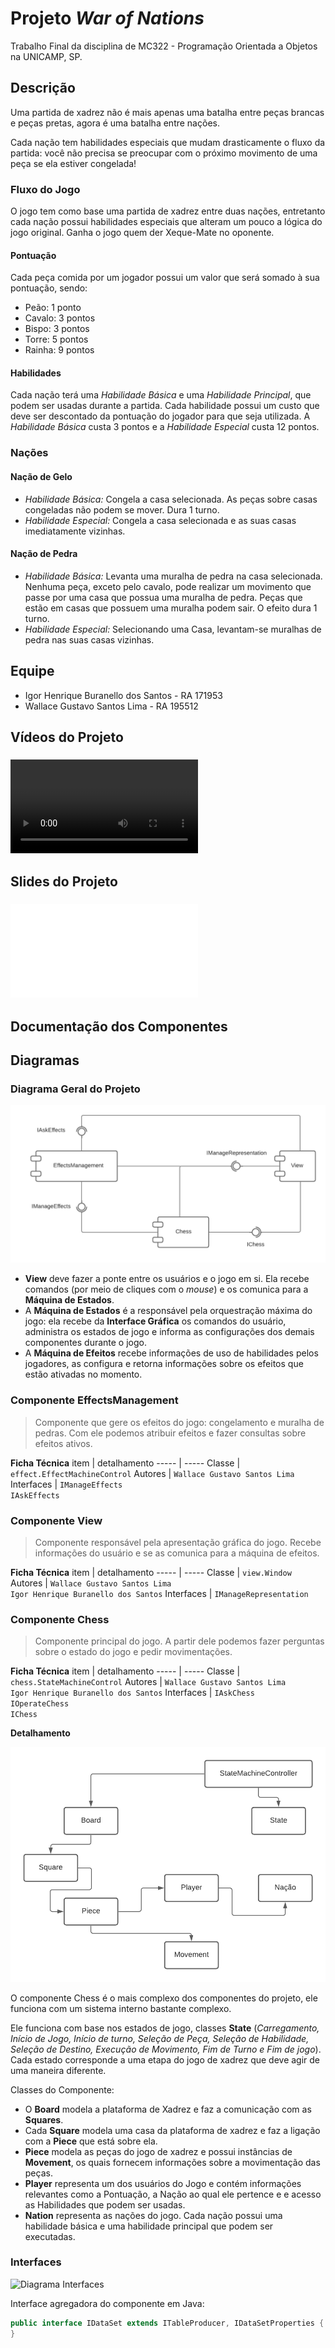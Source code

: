 # Projeto *War of Nations*

Trabalho Final da disciplina de MC322 - Programação Orientada a Objetos na UNICAMP, SP.

## Descrição

Uma partida de xadrez não é mais apenas uma batalha entre peças brancas e peças pretas, agora é uma batalha entre nações.  

Cada nação tem habilidades especiais que mudam drasticamente o fluxo da partida: você não precisa se preocupar com o próximo movimento de uma peça se ela estiver congelada!

### Fluxo do Jogo

O jogo tem como base uma partida de xadrez entre duas nações, entretanto cada nação possui habilidades especiais que alteram um pouco a lógica do jogo original. Ganha o jogo quem der Xeque-Mate no oponente. 

#### Pontuação

Cada peça comida por um jogador possui um valor que será somado à sua pontuação, sendo:

* Peão: 1 ponto
* Cavalo: 3 pontos
* Bispo: 3 pontos
* Torre: 5 pontos
* Rainha: 9 pontos

#### Habilidades

Cada nação terá uma *Habilidade Básica* e uma *Habilidade Principal*, que podem ser usadas durante a partida. Cada habilidade possui um custo que deve ser descontado da pontuação do jogador para que seja utilizada. A *Habilidade Básica* custa 3 pontos e a *Habilidade Especial* custa 12 pontos.

### Nações

#### Nação de Gelo

* *Habilidade Básica:* Congela a casa selecionada. As peças sobre casas congeladas não podem se mover. Dura 1 turno.
* *Habilidade Especial:* Congela a casa selecionada e as suas casas imediatamente vizinhas.

#### Nação de Pedra

* *Habilidade Básica:* Levanta uma muralha de pedra na casa selecionada. Nenhuma peça, exceto pelo cavalo, pode realizar um movimento que passe por uma casa que possua uma muralha de pedra. Peças que estão em casas que possuem uma muralha podem sair. O efeito dura 1 turno.
* *Habilidade Especial:* Selecionando uma Casa, levantam-se muralhas de pedra nas suas casas vizinhas.

## Equipe

* Igor Henrique Buranello dos Santos - RA 171953
* Wallace Gustavo Santos Lima - RA 195512

## Vídeos do Projeto
### ![Vídeo da prévia](./assets/about/preview_video.mkv)

## Slides do Projeto
### ![Slides da prévia](./assets/about/preview_slides.pdf)

## Documentação dos Componentes

## Diagramas

### Diagrama Geral do Projeto
![Diagrama Geral do Projeto](./assets/about/general_diagram.png)  


* **View** deve fazer a ponte entre os usuários e o jogo em si. Ela recebe comandos (por meio de cliques com o *mouse*) e os comunica para a **Máquina de Estados**.    
* A **Máquina de Estados** é a responsável pela orquestração máxima do jogo: ela recebe da **Interface Gráfica** os comandos do usuário, administra os estados de jogo e informa as configurações dos demais componentes durante o jogo.    
* A **Máquina de Efeitos** recebe informações de uso de habilidades pelos jogadores, as configura e retorna informações sobre os efeitos que estão ativadas no momento. 


### Componente EffectsManagement
> Componente que gere os efeitos do jogo: congelamento e muralha de pedras. Com ele podemos atribuir efeitos e fazer consultas sobre efeitos ativos.

**Ficha Técnica**
item | detalhamento
----- | -----
Classe | `effect.EffectMachineControl`
Autores | `Wallace Gustavo Santos Lima`
Interfaces | `IManageEffects` <br> `IAskEffects`


### Componente View
> Componente responsável pela apresentação gráfica do jogo. Recebe informações do usuário e se as comunica para a máquina de efeitos.

**Ficha Técnica**
item | detalhamento
----- | -----
Classe | `view.Window`
Autores | `Wallace Gustavo Santos Lima` <br> `Igor Henrique Buranello dos Santos`
Interfaces | `IManageRepresentation`

### Componente Chess
> Componente principal do jogo. A partir dele podemos fazer perguntas sobre o estado do jogo e pedir movimentações.

**Ficha Técnica**
item | detalhamento
----- | -----
Classe | `chess.StateMachineControl`
Autores | `Wallace Gustavo Santos Lima` <br> `Igor Henrique Buranello dos Santos`
Interfaces | `IAskChess` <br> `IOperateChess` <br> `IChess`

**Detalhamento**

![Estrutura Interna Chess](./assets/about/chess_diagram.png)

O componente Chess é o mais complexo dos componentes do projeto, ele funciona com um sistema interno bastante complexo.

Ele funciona com base nos estados de jogo, classes **State** (*Carregamento, Início de Jogo, Início de turno, Seleção de Peça, Seleção de Habilidade, Seleção de Destino, Execução de Movimento, Fim de Turno e Fim de jogo*). Cada estado corresponde a uma etapa do jogo de xadrez que deve agir de uma maneira diferente.

Classes do Componente:

* O **Board** modela a plataforma de Xadrez e faz a comunicação com as **Squares**.
* Cada **Square** modela uma casa da plataforma de xadrez e faz a ligação com a **Piece** que está sobre ela.  
* **Piece** modela as peças do jogo de xadrez e possui instâncias de **Movement**, os quais fornecem informações sobre a movimentação das peças.
* **Player** representa um dos usuários do Jogo e contém informações relevantes como a Pontuação, a Nação ao qual ele pertence e e acesso as Habilidades que podem ser usadas.
* **Nation** representa as nações do jogo. Cada nação possui uma habilidade básica e uma habilidade principal que podem ser executadas.


### Interfaces

![Diagrama Interfaces](diagrama-interfaces.png)

Interface agregadora do componente em Java:

~~~java
public interface IDataSet extends ITableProducer, IDataSetProperties {
}
~~~
